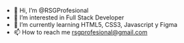 - 👋 Hi, I’m @RSGProfesional
- 👀 I’m interested in Full Stack Developer 
- 🌱 I’m currently learning HTML5, CSS3, Javascript y Figma 
- 📫 How to reach me rsgprofesional@gmail.com 

<!---
RSGProfesional/RSGProfesional is a ✨ special ✨ repository because its `README.md` (this file) appears on your GitHub profile.
You can click the Preview link to take a look at your changes.
--->
